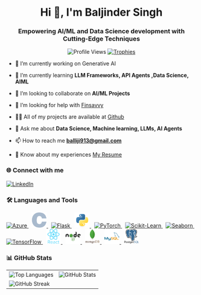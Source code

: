 <h1 align="center">Hi 👋, I'm Baljinder Singh</h1> <h3 align="center">Empowering AI/ML and Data Science development with Cutting-Edge Techniques</h3> <p align="center"> <img src="https://komarev.com/ghpvc/?username=chahalbaljinder&label=Profile%20views&color=0e75b6&style=flat" alt="Profile Views" /> <a href="https://github.com/ryo-ma/github-profile-trophy"> <img src="https://github-profile-trophy.vercel.app/?username=chahalbaljinder" alt="Trophies" /> </a> </p>


- 🔭 I’m currently working on Generative AI

- 🌱 I’m currently learning **LLM Frameworks, API Agents ,Data Science, AIML**

- 👯 I’m looking to collaborate on **AI/ML Projects**

- 🤝 I’m looking for help with [Finsavvy](https://github.com/chahalbaljinder/Finsavvy)

- 👨‍💻 All of my projects are available at [Github](https://github.com/chahalbaljinder)

- 💬 Ask me about **Data Science, Machine learning, LLMs, AI Agents**

- 📫 How to reach me **balliji913@gmail.com**

- 📄 Know about my experiences [My Resume](https://github.com/chahalbaljinder/Resume-)

<h3 align="left">🌐 Connect with me</h3> <p align="left"> <a href="https://linkedin.com/in/baljinder-singh-595818174" target="blank"> <img align="center" src="https://raw.githubusercontent.com/rahuldkjain/github-profile-readme-generator/master/src/images/icons/Social/linked-in-alt.svg" alt="LinkedIn" height="30" width="40" /> </a> </p>

<h3 align="left">🛠️ Languages and Tools</h3> <p align="left"> <a href="https://azure.microsoft.com/en-in/" target="_blank" rel="noreferrer"> <img src="https://www.vectorlogo.zone/logos/microsoft_azure/microsoft_azure-icon.svg" alt="Azure" width="40" height="40" /> </a> &nbsp; <a href="https://www.cprogramming.com/" target="_blank" rel="noreferrer"> <img src="https://raw.githubusercontent.com/devicons/devicon/master/icons/c/c-original.svg" alt="C" width="40" height="40" /> </a> &nbsp; <a href="https://flask.palletsprojects.com/" target="_blank" rel="noreferrer"> <img src="https://www.vectorlogo.zone/logos/pocoo_flask/pocoo_flask-icon.svg" alt="Flask" width="40" height="40" /> </a> &nbsp; <a href="https://www.python.org/" target="_blank" rel="noreferrer"> <img src="https://raw.githubusercontent.com/devicons/devicon/master/icons/python/python-original.svg" alt="Python" width="40" height="40" /> </a> &nbsp; <a href="https://pytorch.org/" target="_blank" rel="noreferrer"> <img src="https://www.vectorlogo.zone/logos/pytorch/pytorch-icon.svg" alt="PyTorch" width="40" height="40" /> </a> &nbsp; <a href="https://scikit-learn.org/" target="_blank" rel="noreferrer"> <img src="https://upload.wikimedia.org/wikipedia/commons/0/05/Scikit_learn_logo_small.svg" alt="Scikit-Learn" width="40" height="40" /> </a> &nbsp; <a href="https://seaborn.pydata.org/" target="_blank" rel="noreferrer"> <img src="https://seaborn.pydata.org/_images/logo-mark-lightbg.svg" alt="Seaborn" width="40" height="40" /> </a> &nbsp; <a href="https://www.tensorflow.org" target="_blank" rel="noreferrer"> <img src="https://www.vectorlogo.zone/logos/tensorflow/tensorflow-icon.svg" alt="TensorFlow" width="40" height="40" /> </a> &nbsp; <a href="https://reactjs.org/" target="_blank" rel="noreferrer"> <img src="https://raw.githubusercontent.com/devicons/devicon/master/icons/react/react-original-wordmark.svg" alt="React" width="40" height="40" /> </a> &nbsp; <a href="https://nodejs.org" target="_blank" rel="noreferrer"> <img src="https://raw.githubusercontent.com/devicons/devicon/master/icons/nodejs/nodejs-original-wordmark.svg" alt="NodeJS" width="40" height="40" /> </a> &nbsp; <a href="https://www.mongodb.com/" target="_blank" rel="noreferrer"> <img src="https://raw.githubusercontent.com/devicons/devicon/master/icons/mongodb/mongodb-original-wordmark.svg" alt="MongoDB" width="40" height="40" /> </a> &nbsp; <a href="https://www.mysql.com/" target="_blank" rel="noreferrer"> <img src="https://raw.githubusercontent.com/devicons/devicon/master/icons/mysql/mysql-original-wordmark.svg" alt="MySQL" width="40" height="40" /> </a> &nbsp; <a href="https://www.postgresql.org" target="_blank" rel="noreferrer"> <img src="https://raw.githubusercontent.com/devicons/devicon/master/icons/postgresql/postgresql-original-wordmark.svg" alt="PostgreSQL" width="40" height="40" /> </a> </p>
<h3 align="left">📊 GitHub Stats</h3> <table align="center"> <tr> <td> <img align="center" src="https://github-readme-stats.vercel.app/api/top-langs?username=chahalbaljinder&show_icons=true&locale=en&layout=compact" alt="Top Languages" /> </td> <td> <img align="center" src="https://github-readme-stats.vercel.app/api?username=chahalbaljinder&show_icons=true&locale=en" alt="GitHub Stats" /> </td> </tr> <tr> <td colspan="2"> <img align="center" src="https://github-readme-streak-stats.herokuapp.com/?user=chahalbaljinder&" alt="GitHub Streak" /> </td> </tr> </table>
